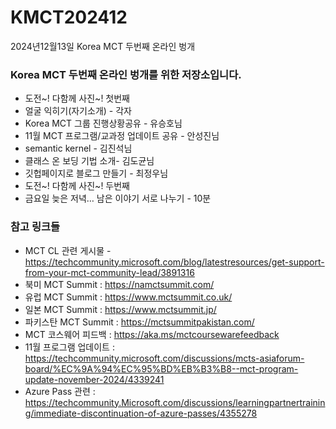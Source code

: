 # KMCT202412
2024년12월13일 Korea MCT 두번째 온라인 벙개

### Korea MCT 두번째 온라인 벙개를 위한 저장소입니다.
- 도전~!  다함께 사진~! 첫번째
- 얼굴 익히기(자기소개) - 각자
- Korea MCT 그룹 진행상황공유 - 유승호님
- 11월 MCT 프로그램/교과정 업데이트 공유 - 안성진님
- semantic kernel - 김진석님
- 클래스 온 보딩 기법 소개- 김도균님
- 깃헙페이지로 블로그 만들기 - 최정우님
- 도전~!  다함께 사진~! 두번째
- 금요일 늦은 저녁… 남은 이야기 서로 나누기 - 10분

### 참고 링크들
- MCT CL 관련 게시물 - https://techcommunity.microsoft.com/blog/latestresources/get-support-from-your-mct-community-lead/3891316 
- 북미 MCT Summit : https://namctsummit.com/ 
- 유럽 MCT Summit : https://www.mctsummit.co.uk/ 
- 일본 MCT Summit : https://www.mctsummit.jp/ 
- 파키스탄 MCT Summit : https://mctsummitpakistan.com/ 
- MCT 코스웨어 피드백 : https://aka.ms/mctcoursewarefeedback
- 11월 프로그램 업데이트 : https://techcommunity.microsoft.com/discussions/mcts-asiaforum-board/%EC%9A%94%EC%95%BD%EB%B3%B8--mct-program-update-november-2024/4339241 
- Azure Pass 관련 : https://techcommunity.Microsoft.com/discussions/learningpartnertraining/immediate-discontinuation-of-azure-passes/4355278
